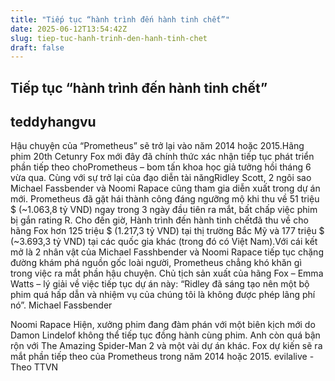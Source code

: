 ```yaml
---
title: "Tiếp tục “hành trình đến hành tinh chết”"
date: 2025-06-12T13:54:42Z
slug: tiep-tuc-hanh-trinh-den-hanh-tinh-chet
draft: false
---
```


## Tiếp tục “hành trình đến hành tinh chết”

## teddyhangvu

Hậu chuyện của “Prometheus” sẽ trở lại vào năm 2014 hoặc 2015.Hãng phim 20th Cetunry Fox mới đây đã chính thức xác nhận tiếp tục phát triển phần tiếp theo choPrometheus – bom tấn khoa học giả tưởng hồi tháng 6 vừa qua. Cùng với sự trở lại của đạo diễn tài năngRidley Scott, 2 ngôi sao Michael Fassbender và Noomi Rapace cũng tham gia diễn xuất trong dự án mới. Prometheus đã gặt hái thành công đáng ngưỡng mộ khi thu về 51 triệu $ (~1.063,8 tỷ VND) ngay trong 3 ngày đầu tiên ra mắt, bất chấp việc phim bị gắn rating R. Cho đến giờ, Hành trình đến hành tinh chếtđã thu về cho hãng Fox hơn 125 triệu $ (1.217,3 tỷ VND) tại thị trường Bắc Mỹ và 177 triệu $ (~3.693,3 tỷ VND) tại các quốc gia khác (trong đó có Việt Nam).Với cái kết mở là 2 nhân vật của Michael Fasshbender và Noomi Rapace tiếp tục chặng đường khám phá nguồn gốc loài người, Prometheus chẳng khó khăn gì trong việc ra mắt phần hậu chuyện. Chủ tịch sản xuất của hãng Fox – Emma Watts – lý giải về việc tiếp tục dự án này: “Ridley đã sáng tạo nên một bộ phim quá hấp dẫn và nhiệm vụ của chúng tôi là không được phép lãng phí nó”.
Michael Fassbender

Noomi Rapace
Hiện, xưởng phim đang đàm phán với một biên kịch mới do Damon Lindelof không thể tiếp tục đồng hành cùng phim. Anh còn quá bận rộn với The Amazing Spider-Man 2 và một vài dự án khác. Fox dự kiến sẽ ra mắt phần tiếp theo của Prometheus trong năm 2014 hoặc 2015. evilalive - Theo TTVN